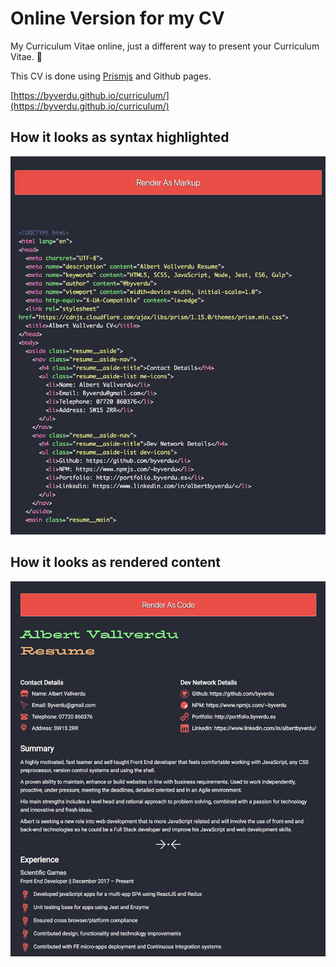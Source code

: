 # Online Version for my CV

My Curriculum Vitae online, just a different way to present your Curriculum Vitae. :rocket:

This CV is done using [Prismjs](https://prismjs.com/index.html) and Github pages.

[https://byverdu.github.io/curriculum/](https://byverdu.github.io/curriculum/)

## How it looks as syntax highlighted 

![](./cv.png)

## How it looks as rendered content 

![](./cv-2.png)